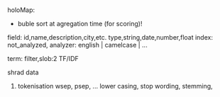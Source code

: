 #


holoMap:

 -  buble sort at agregation time (for scoring)!



field: id,name,description,city,etc.
type,string,date,number,float
index: not_analyzed,
analyzer: english | camelcase | ...

term: filter,slob:2
TF/IDF

shrad data
1. tokenisation wsep, psep, ...
    lower casing, stop wording, stemming, 
